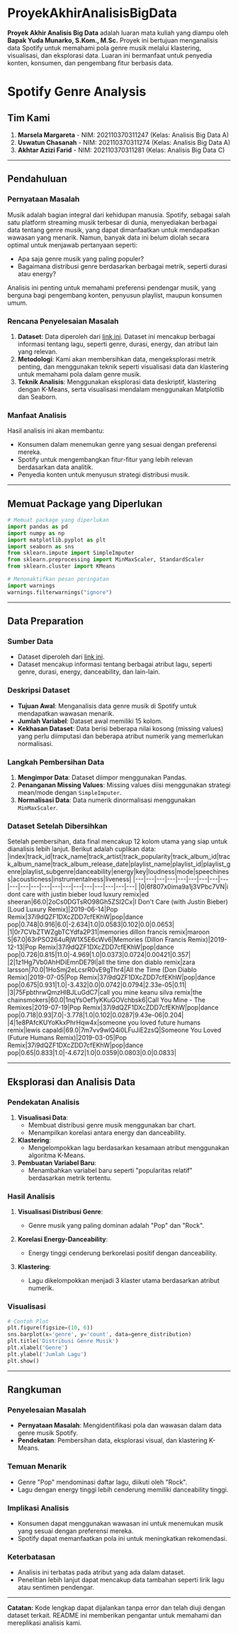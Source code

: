 # ProyekAkhirAnalisisBigData
**Proyek Akhir Analisis Big Data** adalah luaran mata kuliah yang diampu oleh **Bapak Yuda Munarko, S.Kom., M.Sc.** Proyek ini bertujuan menganalisis data Spotify untuk memahami pola genre musik melalui klastering, visualisasi, dan eksplorasi data. Luaran ini bermanfaat untuk penyedia konten, konsumen, dan pengembang fitur berbasis data.

# Spotify Genre Analysis

## Tim Kami
1. **Marsela Margareta** - NIM: 202110370311247 (Kelas: Analisis Big Data A)  
2. **Uswatun Chasanah** - NIM: 202110370311274 (Kelas: Analisis Big Data A)  
3. **Akhtar Azizi Farid** - NIM: 202110370311281 (Kelas: Analisis Big Data C)  

---

## Pendahuluan
### Pernyataan Masalah
Musik adalah bagian integral dari kehidupan manusia. Spotify, sebagai salah satu platform streaming musik terbesar di dunia, menyediakan berbagai data tentang genre musik, yang dapat dimanfaatkan untuk mendapatkan wawasan yang menarik. Namun, banyak data ini belum diolah secara optimal untuk menjawab pertanyaan seperti:
- Apa saja genre musik yang paling populer?
- Bagaimana distribusi genre berdasarkan berbagai metrik, seperti durasi atau energy?

Analisis ini penting untuk memahami preferensi pendengar musik, yang berguna bagi pengembang konten, penyusun playlist, maupun konsumen umum.

### Rencana Penyelesaian Masalah
1. **Dataset**: Data diperoleh dari [link ini](https://www.dropbox.com/sh/qj0ueimxot3ltbf/AACzMOHv7sZCJsj3ErjtOG7ya?dl=1). Dataset ini mencakup berbagai informasi tentang lagu, seperti genre, durasi, energy, dan atribut lain yang relevan.
2. **Metodologi**: Kami akan membersihkan data, mengeksplorasi metrik penting, dan menggunakan teknik seperti visualisasi data dan klastering untuk memahami pola dalam genre musik.
3. **Teknik Analisis**: Menggunakan eksplorasi data deskriptif, klastering dengan K-Means, serta visualisasi mendalam menggunakan Matplotlib dan Seaborn.

### Manfaat Analisis
Hasil analisis ini akan membantu:
- Konsumen dalam menemukan genre yang sesuai dengan preferensi mereka.
- Spotify untuk mengembangkan fitur-fitur yang lebih relevan berdasarkan data analitik.
- Penyedia konten untuk menyusun strategi distribusi musik.

---

## Memuat Package yang Diperlukan
```python
# Memuat package yang diperlukan
import pandas as pd
import numpy as np
import matplotlib.pyplot as plt
import seaborn as sns
from sklearn.impute import SimpleImputer
from sklearn.preprocessing import MinMaxScaler, StandardScaler
from sklearn.cluster import KMeans

# Menonaktifkan pesan peringatan
import warnings
warnings.filterwarnings("ignore")
```

---

## Data Preparation
### Sumber Data
- Dataset diperoleh dari [link ini](https://www.dropbox.com/sh/qj0ueimxot3ltbf/AACzMOHv7sZCJsj3ErjtOG7ya?dl=1).
- Dataset mencakup informasi tentang berbagai atribut lagu, seperti genre, durasi, energy, danceability, dan lain-lain.

### Deskripsi Dataset
- **Tujuan Awal**: Menganalisis data genre musik di Spotify untuk mendapatkan wawasan menarik.
- **Jumlah Variabel**: Dataset awal memiliki 15 kolom.
- **Kekhasan Dataset**: Data berisi beberapa nilai kosong (missing values) yang perlu diimputasi dan beberapa atribut numerik yang memerlukan normalisasi.
  
### Langkah Pembersihan Data
1. **Mengimpor Data**:
   Dataset diimpor menggunakan Pandas.
2. **Penanganan Missing Values**:
   Missing values diisi menggunakan strategi mean/mode dengan `SimpleImputer`.
3. **Normalisasi Data**:
   Data numerik dinormalisasi menggunakan `MinMaxScaler`.

### Dataset Setelah Dibersihkan
Setelah pembersihan, data final mencakup 12 kolom utama yang siap untuk dianalisis lebih lanjut. Berikut adalah cuplikan data:
|index|track\_id|track\_name|track\_artist|track\_popularity|track\_album\_id|track\_album\_name|track\_album\_release\_date|playlist\_name|playlist\_id|playlist\_genre|playlist\_subgenre|danceability|energy|key|loudness|mode|speechiness|acousticness|instrumentalness|liveness|
|---|---|---|---|---|---|---|---|---|---|---|---|---|---|---|---|---|---|---|---|---|
|0|6f807x0ima9a1j3VPbc7VN|i dont care with justin bieber  loud luxury remix|ed sheeran|66\.0|2oCs0DGTsRO98Gh5ZSl2Cx|I Don't Care \(with Justin Bieber\) \[Loud Luxury Remix\]|2019-06-14|Pop Remix|37i9dQZF1DXcZDD7cfEKhW|pop|dance pop|0\.748|0\.916|6\.0|-2\.634|1\.0|0\.0583|0\.102|0\.0|0\.0653|
|1|0r7CVbZTWZgbTCYdfa2P31|memories  dillon francis remix|maroon 5|67\.0|63rPSO264uRjW1X5E6cWv6|Memories \(Dillon Francis Remix\)|2019-12-13|Pop Remix|37i9dQZF1DXcZDD7cfEKhW|pop|dance pop|0\.726|0\.815|11\.0|-4\.969|1\.0|0\.0373|0\.0724|0\.00421|0\.357|
|2|1z1Hg7Vb0AhHDiEmnDE79l|all the time  don diablo remix|zara larsson|70\.0|1HoSmj2eLcsrR0vE9gThr4|All the Time \(Don Diablo Remix\)|2019-07-05|Pop Remix|37i9dQZF1DXcZDD7cfEKhW|pop|dance pop|0\.675|0\.931|1\.0|-3\.432|0\.0|0\.0742|0\.0794|2\.33e-05|0\.11|
|3|75FpbthrwQmzHlBJLuGdC7|call you mine  keanu silva remix|the chainsmokers|60\.0|1nqYsOef1yKKuGOVchbsk6|Call You Mine - The Remixes|2019-07-19|Pop Remix|37i9dQZF1DXcZDD7cfEKhW|pop|dance pop|0\.718|0\.93|7\.0|-3\.778|1\.0|0\.102|0\.0287|9\.43e-06|0\.204|
|4|1e8PAfcKUYoKkxPhrHqw4x|someone you loved  future humans remix|lewis capaldi|69\.0|7m7vv9wlQ4i0LFuJiE2zsQ|Someone You Loved \(Future Humans Remix\)|2019-03-05|Pop Remix|37i9dQZF1DXcZDD7cfEKhW|pop|dance pop|0\.65|0\.833|1\.0|-4\.672|1\.0|0\.0359|0\.0803|0\.0|0\.0833|

---

## Eksplorasi dan Analisis Data
### Pendekatan Analisis
1. **Visualisasi Data**:
   - Membuat distribusi genre musik menggunakan bar chart.
   - Menampilkan korelasi antara energy dan danceability.
2. **Klastering**:
   - Mengelompokkan lagu berdasarkan kesamaan atribut menggunakan algoritma K-Means.
3. **Pembuatan Variabel Baru**:
   - Menambahkan variabel baru seperti "popularitas relatif" berdasarkan metrik tertentu.

### Hasil Analisis
1. **Visualisasi Distribusi Genre**:
   - Genre musik yang paling dominan adalah "Pop" dan "Rock".

2. **Korelasi Energy-Danceability**:
   - Energy tinggi cenderung berkorelasi positif dengan danceability.

3. **Klastering**:
   - Lagu dikelompokkan menjadi 3 klaster utama berdasarkan atribut numerik.

### Visualisasi
```python
# Contoh Plot
plt.figure(figsize=(10, 6))
sns.barplot(x='genre', y='count', data=genre_distribution)
plt.title('Distribusi Genre Musik')
plt.xlabel('Genre')
plt.ylabel('Jumlah Lagu')
plt.show()
```

---

## Rangkuman
### Penyelesaian Masalah
- **Pernyataan Masalah**: Mengidentifikasi pola dan wawasan dalam data genre musik Spotify.
- **Pendekatan**: Pembersihan data, eksplorasi visual, dan klastering K-Means.

### Temuan Menarik
- Genre "Pop" mendominasi daftar lagu, diikuti oleh "Rock".
- Lagu dengan energy tinggi lebih cenderung memiliki danceability tinggi.

### Implikasi Analisis
- Konsumen dapat menggunakan wawasan ini untuk menemukan musik yang sesuai dengan preferensi mereka.
- Spotify dapat memanfaatkan pola ini untuk meningkatkan rekomendasi.

### Keterbatasan
- Analisis ini terbatas pada atribut yang ada dalam dataset.
- Penelitian lebih lanjut dapat mencakup data tambahan seperti lirik lagu atau sentimen pendengar.

---

**Catatan:**
Kode lengkap dapat dijalankan tanpa error dan telah diuji dengan dataset terkait. README ini memberikan pengantar untuk memahami dan mereplikasi analisis kami.

